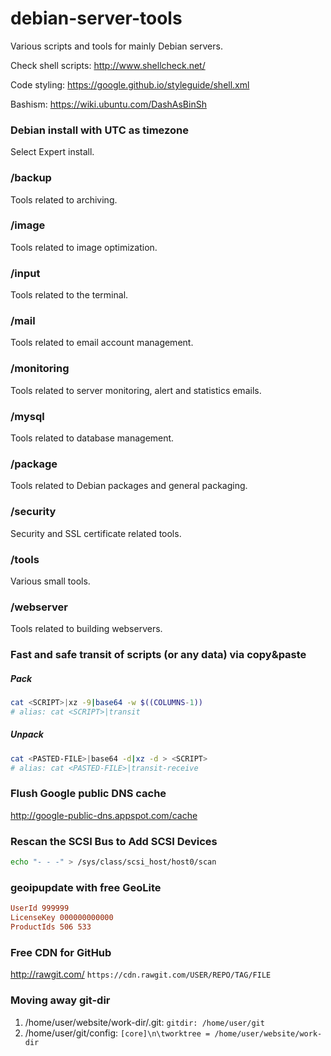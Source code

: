 debian-server-tools
===================

Various scripts and tools for mainly Debian servers.

Check shell scripts: http://www.shellcheck.net/

Code styling: https://google.github.io/styleguide/shell.xml

Bashism: https://wiki.ubuntu.com/DashAsBinSh

### Debian install with UTC as timezone

Select Expert install.

### /backup

Tools related to archiving.

### /image

Tools related to image optimization.

### /input

Tools related to the terminal.

### /mail

Tools related to email account management.

### /monitoring

Tools related to server monitoring, alert and statistics emails.

### /mysql

Tools related to database management.

### /package

Tools related to Debian packages and general packaging.

### /security

Security and SSL certificate related tools.

### /tools

Various small tools.

### /webserver

Tools related to building webservers.

### Fast and safe transit of scripts (or any data) via copy&paste

##### Pack

```bash
cat <SCRIPT>|xz -9|base64 -w $((COLUMNS-1))
# alias: cat <SCRIPT>|transit
```

##### Unpack

```bash
cat <PASTED-FILE>|base64 -d|xz -d > <SCRIPT>
# alias: cat <PASTED-FILE>|transit-receive
```

### Flush Google public DNS cache

http://google-public-dns.appspot.com/cache

### Rescan the SCSI Bus to Add SCSI Devices

```bash
echo "- - -" > /sys/class/scsi_host/host0/scan
```

### geoipupdate with free GeoLite

```ini
UserId 999999
LicenseKey 000000000000
ProductIds 506 533
```

### Free CDN for GitHub

http://rawgit.com/ `https://cdn.rawgit.com/USER/REPO/TAG/FILE`

### Moving away git-dir

1. /home/user/website/work-dir/.git: `gitdir: /home/user/git`
1. /home/user/git/config: `[core]\n\tworktree = /home/user/website/work-dir`
